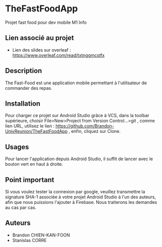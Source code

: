 # TheFastFoodApp
Projet fast food pour dev mobile M1 Info

## Lien associé au projet
 - Lien des slides sur overleaf : https://www.overleaf.com/read/txtnggmcstfx

## Description
The Fast-Food est une application mobile permettant à l'utilisateur de commander des repas.
  
## Installation
Pour charger ce projet sur Android Studio grâce à VCS, dans la toolbar supérieure, choisir File>New>Project from Version Control...>git , 
comme lien URL, utilisez le lien : https://github.com/Brandon-UnivReunion/TheFastFoodApp , enfin, cliquez sur Clone.

## Usages
Pour lancer l'application depuis Android Studio, il suffit de lancer avec le bouton vert en haut à droite.

## Point important
Si vous voulez tester la connexion par google, veuillez transmettre la signature SHA-1 associée à votre projet Android Studio à l'un des auteurs, 
afin que nous puissions l'ajouter à Firebase. Nous traiterons les demandes au cas par cas.

## Auteurs
  - Brandon CHIEN-KAN-FOON
  - Stanislas CORRE
